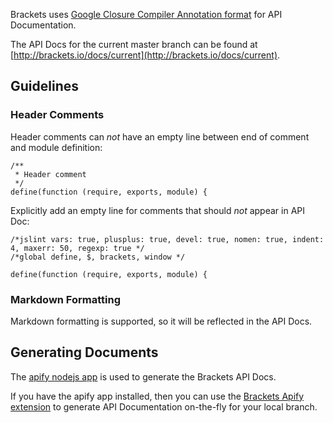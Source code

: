 Brackets uses [Google Closure Compiler Annotation format](https://developers.google.com/closure/compiler/docs/js-for-compiler) for API Documentation.

The API Docs for the current master branch can be found at [http://brackets.io/docs/current](http://brackets.io/docs/current).

## Guidelines

### Header Comments

Header comments can _not_ have an empty line between end of comment and module definition:

```
/**
 * Header comment
 */
define(function (require, exports, module) {
```

Explicitly add an empty line for comments that should _not_ appear in API Doc:

```
/*jslint vars: true, plusplus: true, devel: true, nomen: true, indent: 4, maxerr: 50, regexp: true */
/*global define, $, brackets, window */

define(function (require, exports, module) {
```

### Markdown Formatting

Markdown formatting is supported, so it will be reflected in the API Docs.

## Generating Documents

The [apify nodejs app](http://github.com/jbalsas/apify) is used to generate the Brackets API Docs.

If you have the apify app installed, then you can use the [Brackets Apify extension](http://github.com/jbalsas/brackets-apify) to generate API Documentation on-the-fly for your local branch.

